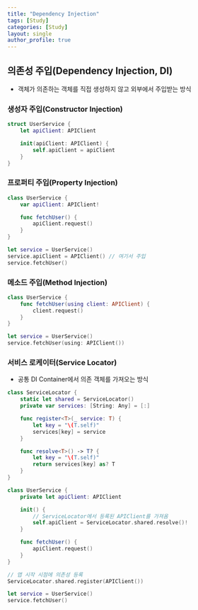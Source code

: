```yaml
---
title: "Dependency Injection"
tags: [Study]
categories: [Study]
layout: single
author_profile: true
---
```


## 의존성 주입(Dependency Injection, DI)
- 객체가 의존하는 객체를 직접 생성하지 않고 외부에서 주입받는 방식

### 생성자 주입(Constructor Injection)
```swift
struct UserService {
    let apiClient: APIClient

    init(apiClient: APIClient) {
        self.apiClient = apiClient
    }
}
```

### 프로퍼티 주입(Property Injection)
```swift
class UserService {
    var apiClient: APIClient!

    func fetchUser() {
        apiClient.request()
    }
}

let service = UserService()
service.apiClient = APIClient() // 여기서 주입
service.fetchUser()
```

### 메소드 주입(Method Injection)
```swift
class UserService {
    func fetchUser(using client: APIClient) {
        client.request()
    }
}

let service = UserService()
service.fetchUser(using: APIClient())
```

### 서비스 로케이터(Service Locator)
- 공통 DI Container에서 의존 객체를 가져오는 방식

```swift
class ServiceLocator {
    static let shared = ServiceLocator()
    private var services: [String: Any] = [:]

    func register<T>(_ service: T) {
        let key = "\(T.self)"
        services[key] = service
    }

    func resolve<T>() -> T? {
        let key = "\(T.self)"
        return services[key] as? T
    }
}

class UserService {
    private let apiClient: APIClient

    init() {
        // ServiceLocator에서 등록된 APIClient를 가져옴
        self.apiClient = ServiceLocator.shared.resolve()!
    }

    func fetchUser() {
        apiClient.request()
    }
}

// 앱 시작 시점에 의존성 등록
ServiceLocator.shared.register(APIClient())

let service = UserService()
service.fetchUser()
```